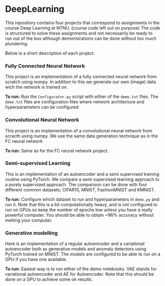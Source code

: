 # DeepLearning
This repository contains four projects that correspond to assignments in the course Deep Learning at NTNU. (course code left out on purpose)
The code is structured to solve these assignments and not necessarily be ready to run out of the box although demonstrations can be done without too much plundering.

Below is a short description of each project. 

### Fully Connected Neural Network
This project is an implementation of a fully connected neural network from scratch using numpy. In addition to this we generate our own (image) data wich the network is trained on.

**To run:** Run the `Configurator.py` script with either of the `demo.txt` files. The `demo.txt` files are configuration files where network architecture and hyperparameters can be configured

### Convolutional Neural Network
This project is an implementation of a convolutional neural network from scracth using numpy. We use the same data generation technique as in the FC neural network

**To run:** Same as for the FC neural network project.

### Semi-supervised Learning
This is an implementation of an autoencoder and a semi supervised training routine using PyTorch. We compare a semi supervised learning approach to a purely supervised approach.
The comparison can be done with four different common datasets; CIFAR10, MNIST, FashionMNIST and KMNIST. 

**To run:** Configure which dataset to run and hyperparameters in `demo.py` and run it. Note that this is a bit computationally heavy, and is not configured to run on GPUs so keep the number of epochs low unless you have a really powerful computer. You should be able to obtain ~96% accuracy without melting your computer.

### Generative modelling
Here is an implementation of a regular autoencoder and a variational autoencoder both as generative models and anomaly detectors using PyTorch trained on MNIST. The models are configured to be able to run on a GPU if you have one available. 

**To run:** Easiest way is to run either of the demo notebooks. VAE stands for variational autoencoder and AE for Autoencoder. Note that this should be done on a GPU to achieve some ok results. 
